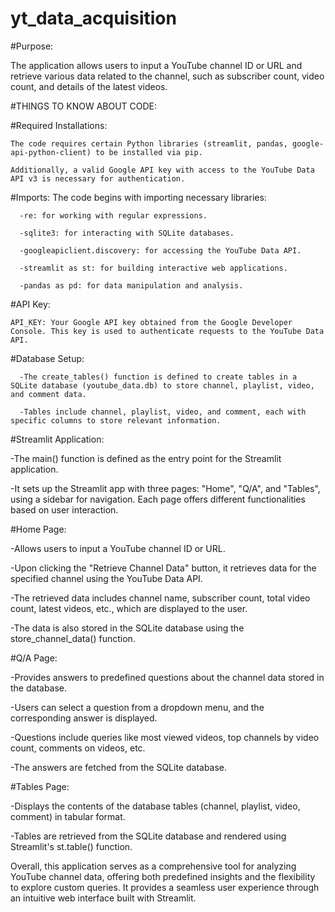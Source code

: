 # yt_data_acquisition
#Purpose:

The application allows users to input a YouTube channel ID or URL and retrieve various data related to the channel, such as subscriber count, video count, and details of the latest videos.

#THINGS TO KNOW ABOUT CODE:

  #Required Installations:
  
    The code requires certain Python libraries (streamlit, pandas, google-api-python-client) to be installed via pip.
    
    Additionally, a valid Google API key with access to the YouTube Data API v3 is necessary for authentication.
    
  #Imports:
    The code begins with importing necessary libraries:
    
      -re: for working with regular expressions.
      
      -sqlite3: for interacting with SQLite databases.
      
      -googleapiclient.discovery: for accessing the YouTube Data API.
      
      -streamlit as st: for building interactive web applications.
      
      -pandas as pd: for data manipulation and analysis.
      
  #API Key:
  
    API_KEY: Your Google API key obtained from the Google Developer Console. This key is used to authenticate requests to the YouTube Data API.
    
  #Database Setup:
  
      -The create_tables() function is defined to create tables in a SQLite database (youtube_data.db) to store channel, playlist, video, and comment data.
      
      -Tables include channel, playlist, video, and comment, each with specific columns to store relevant information.
      
  #Streamlit Application:
  
  -The main() function is defined as the entry point for the Streamlit application.
  
  -It sets up the Streamlit app with three pages: "Home", "Q/A", and "Tables", using a sidebar for navigation.
  Each page offers different functionalities based on user interaction.
  
  
  #Home Page:
  
  -Allows users to input a YouTube channel ID or URL.
  
  -Upon clicking the "Retrieve Channel Data" button, it retrieves data for the specified channel using the YouTube Data API.
  
  -The retrieved data includes channel name, subscriber count, total video count, latest videos, etc., which are displayed to the user.
  
  -The data is also stored in the SQLite database using the store_channel_data() function.
  
  #Q/A Page:
  
  -Provides answers to predefined questions about the channel data stored in the database.
  
  -Users can select a question from a dropdown menu, and the corresponding answer is displayed.
  
  -Questions include queries like most viewed videos, top channels by video count, comments on videos, etc.
  
  -The answers are fetched from the SQLite database.
  
  #Tables Page:
  
  -Displays the contents of the database tables (channel, playlist, video, comment) in tabular format.
  
  -Tables are retrieved from the SQLite database and rendered using Streamlit's st.table() function.
  
  
Overall, this application serves as a comprehensive tool for analyzing YouTube channel data, offering both predefined insights and the flexibility to explore custom queries. It provides a seamless user experience through an intuitive web interface built with Streamlit.
